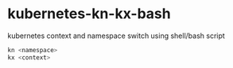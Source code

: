# kubernetes-kn-kx-bash
kubernetes context and namespace switch using shell/bash script

```bash
kn <namespace>
kx <context>
```